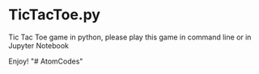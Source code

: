 # TicTacToe.py
Tic Tac Toe game in python, please play this game in command line or in Jupyter Notebook


Enjoy!
"# AtomCodes" 
